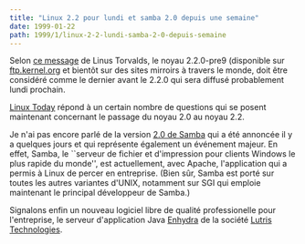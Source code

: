 ```yaml
---
title: "Linux 2.2 pour lundi et samba 2.0 depuis une semaine"
date: 1999-01-22
path: 1999/1/linux-2-2-lundi-samba-2-0-depuis-semaine
---
```


<P>
Selon <A HREF="http://lwn.net/daily/2.2final.html">ce message</A>
de Linus Torvalds, le noyau 2.2.0-pre9 (disponible sur
<A HREF="ftp://ftp.kernel.org">ftp.kernel.org</A> et bientôt sur des
sites mirroirs à travers le monde, doit être considéré comme
le dernier avant le 2.2.0 qui sera diffusé probablement lundi prochain.
</P>

<P>
<A HREF="http://www.linuxtoday.com/stories/2291.html">Linux Today</A>
répond à un certain nombre de questions qui se posent maintenant
concernant le passage du noyau 2.0 au noyau 2.2.
</P>

<P>
Je n'ai pas encore parlé de la version <A HREF="http://fr.samba.org/samba/whatsnew/samba2.0.press.html">2.0 de
Samba</A> qui a été annoncée il y a quelques jours et qui représente
également un événement majeur. En effet, Samba, le ``serveur de
fichier et d'impression pour clients Windows le plus rapide du monde'',
est actuellement, avec Apache, l'application qui a permis à Linux de
percer en entreprise.  (Bien sûr, Samba est porté sur toutes les autres
variantes d'UNIX, notamment sur SGI qui emploie maintenant le principal
développeur de Samba.)
</P>

<P>
Signalons enfin un nouveau logiciel libre de qualité
professionelle pour l'entreprise, le serveur d'application Java
<A HREF="http://www.enhydra.org/">Enhydra</A> de la société <A HREF="http://www.lutris.com/">Lutris Technologies</A>.
</P>


